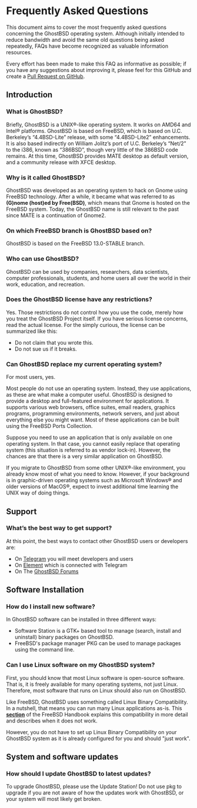 Frequently Asked Questions
==========================

This document aims to cover the most frequently asked questions concerning the GhostBSD operating system. Although initially intended to reduce bandwidth and avoid the same old questions being asked repeatedly, FAQs have become recognized as valuable information resources.

Every effort has been made to make this FAQ as informative as possible; if you have any suggestions about improving it, please feel for this GitHub and create a [Pull Request on GitHub](https://github.com/ghostbsd/documentation).

## Introduction

### What is GhostBSD?

Briefly, GhostBSD is a UNIX®-like operating system. It works on AMD64 and Intel® platforms. GhostBSD is based on FreeBSD, which is based on U.C. Berkeley’s “4.4BSD-Lite” release, with some “4.4BSD-Lite2” enhancements. It is also based indirectly on William Jolitz’s port of U.C. Berkeley’s “Net/2” to the i386, known as “386BSD”, though very little of the 386BSD code remains. At this time, GhostBSD provides MATE desktop as default version, and a community release with XFCE desktop.

### Why is it called GhostBSD?

GhostBSD was developed as an operating system to hack on Gnome using FreeBSD technology. After a while, it became what was referred to as **(G)nome (host)ed by Free(BSD)**, which means that Gnome is hosted on the FreeBSD system. Today, the GhostBSD name is still relevant to the past since MATE is a continuation of Gnome2.

### On which FreeBSD branch is GhostBSD based on?

GhostBSD is based on the FreeBSD 13.0-STABLE branch.

### Who can use GhostBSD?

GhostBSD can be used by companies, researchers, data scientists, computer professionals, students, and home users all over the world in their work, education, and recreation.

### Does the GhostBSD license have any restrictions?

Yes. Those restrictions do not control how you use the code, merely how you treat the GhostBSD Project itself. If you have serious license concerns, read the actual license. For the simply curious, the license can be summarized like this:

* Do not claim that you wrote this.
* Do not sue us if it breaks.

### Can GhostBSD replace my current operating system?

For most users, yes.

Most people do not use an operating system. Instead, they use applications, as these are what make a computer useful. GhostBSD is designed to provide a desktop and full-featured environment for applications. It supports various web browsers, office suites, email readers, graphics programs, programming environments, network servers, and just about everything else you might want. Most of these applications can be built using the FreeBSD Ports Collection.

Suppose you need to use an application that is only available on one operating system. In that case, you cannot easily replace that operating system (this situation is referred to as vendor lock-in). However, the chances are that there is a very similar application on GhostBSD.

If you migrate to GhostBSD from some other UNIX®-like environment, you already know most of what you need to know. However, if your background is in graphic-driven operating systems such as Microsoft Windows® and older versions of MacOS®, expect to invest additional time learning the UNIX way of doing things.

## Support

### What’s the best way to get support?

At this point, the best ways to contact other GhostBSD users or developers are:

* On [Telegram](https://t.me/ghostbsd) you will meet developers and users
* On [Element](https://app.element.io/#/room/#ghostbsd:matrix.org) which is connected with Telegram
* On The [GhostBSD Forums](https://forums.ghostbsd.org)

## Software Installation

### How do I install new software?

In GhostBSD software can be installed in three different ways:

* Software Station is a GTK+ based tool to manage (search, install and uninstall) binary packages on GhostBSD.
* FreeBSD's package manager PKG can be used to manage packages using the command line.

### Can I use Linux software on my GhostBSD system?

First, you should know that most Linux software is open-source software. That is, it is freely available for many operating systems, not just Linux. Therefore, most software that runs on Linux should also run on GhostBSD.

Like FreeBSD, GhostBSD uses something called Linux Binary Compatibility. In a nutshell, that means you can run many Linux applications as-is. This **[section](https://docs.freebsd.org/en/books/handbook/linuxemu/)** of the FreeBSD Handbook explains this compatibility in more detail and describes when it does not work.

However, you do not have to set up Linux Binary Compatibility on your GhostBSD system as it is already configured for you and should "just work".


## System and software updates

### How should I update GhostBSD to latest updates?

To upgrade GhostBSD, please use the Update Station! Do not use pkg to upgrade if you are not aware of how the updates work with GhostBSD, or your system will most likely get broken.

